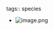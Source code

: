 tags:: species

- ![image.png](https://peach-geographical-bat-397.mypinata.cloud/ipfs/QmVPSRQsshUtgU2jtpi9TfbYqEK59rp61cFdaX5Xsfuach)